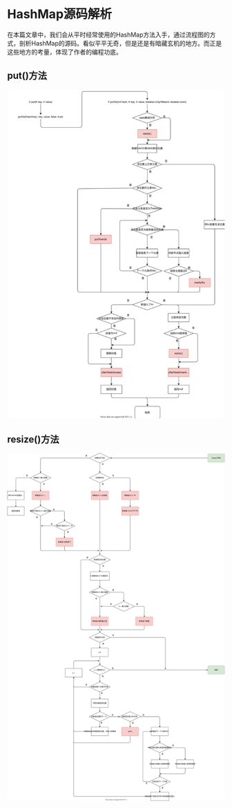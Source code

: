 # HashMap源码解析

在本篇文章中，我们会从平时经常使用的HashMap方法入手，通过流程图的方式，剖析HashMap的源码。看似平平无奇，但是还是有暗藏玄机的地方。而正是
这些地方的考量，体现了作者的编程功底。

## put()方法
![HashMap#put()](/assets/images/hashmap-put.svg)


## resize()方法
![HashMap#resize()](/assets/images/hashmap-resize.svg)